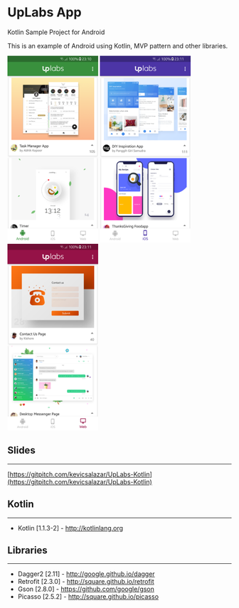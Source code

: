 # UpLabs App
Kotlin Sample Project for Android

This is an example of Android using Kotlin, MVP pattern and other libraries.

<img src="./art/screenshot1.png" height="420" />
<img src="./art/screenshot2.png" height="420" />
<img src="./art/screenshot3.png" height="420" />

## Slides
---
[https://gitpitch.com/kevicsalazar/UpLabs-Kotlin](https://gitpitch.com/kevicsalazar/UpLabs-Kotlin)

## Kotlin
---
 * Kotlin [1.1.3-2] - http://kotlinlang.org
 
## Libraries
---
 * Dagger2 [2.11] - http://google.github.io/dagger
 * Retrofit [2.3.0] - http://square.github.io/retrofit
 * Gson [2.8.0] - https://github.com/google/gson
 * Picasso [2.5.2] - http://square.github.io/picasso
